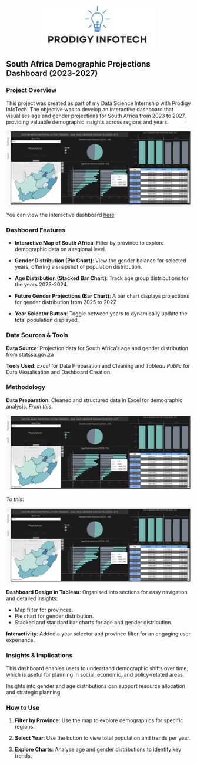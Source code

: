 <p align="center">
<img src="Prodigy.jpg">
</p>

## South Africa Demographic Projections Dashboard (2023-2027)

### Project Overview

This project was created as part of my Data Science Internship with Prodigy InfoTech. The objective was to develop an interactive dashboard that visualises age and gender projections for South Africa from 2023 to 2027, providing valuable demographic insights across regions and years.

<p align="center">
<img src="Screenshot 2024-10-13 034727.png">
</p>

You can view the interactive dashboard [here](https://public.tableau.com/app/profile/lindi.ikhaya.xola/viz/Book1_17298831935980/Dashboard1)

### Dashboard Features

- **Interactive Map of South Africa**: Filter by province to explore demographic data on a regional level.

- **Gender Distribution (Pie Chart)**: View the gender balance for selected years, offering a snapshot of population distribution.

- **Age Distribution (Stacked Bar Chart)**: Track age group distributions for the years 2023-2024.

- **Future Gender Projections (Bar Chart)**: A bar chart displays projections for gender distribution from 2025 to 2027.

- **Year Selector Button**: Toggle between years to dynamically update the total population displayed.


### Data Sources & Tools

**Data Source**: Projection data for South Africa’s age and gender distribution from statssa.gov.za

**Tools Used**: _Excel_ for Data Preparation and Cleaning and _Tableau Public_ for Data Visualisation and Dashboard Creation.


### Methodology

**Data Preparation**: Cleaned and structured data in Excel for demographic analysis.
_From this_:
<p align="center">
<img src="Screenshot 2024-10-13 034727.png">
</p>

_To this_:
<p align="center">
<img src="Screenshot 2024-10-13 034727.png">
</p>

**Dashboard Design in Tableau**: Organised into sections for easy navigation and detailed insights:
- Map filter for provinces.
- Pie chart for gender distribution.
- Stacked and standard bar charts for age and gender distribution.

**Interactivity**: Added a year selector and province filter for an engaging user experience.


### Insights & Implications

This dashboard enables users to understand demographic shifts over time, which is useful for planning in social, economic, and policy-related areas.

Insights into gender and age distributions can support resource allocation and strategic planning.


### How to Use

1. **Filter by Province**: Use the map to explore demographics for specific regions.


2. **Select Year**: Use the button to view total population and trends per year.


3. **Explore Charts**: Analyse age and gender distributions to identify key trends.
